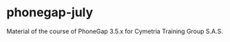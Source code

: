 phonegap-july
=============

Material of the course of PhoneGap 3.5.x for Cymetria Training Group S.A.S.
